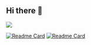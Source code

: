 ## Hi there 👋

<!--
**Xyi-123/Xyi-123** is a ✨ _special_ ✨ repository because its `README.md` (this file) appears on your GitHub profile.

Here are some ideas to get you started:

- 🔭 I’m currently working on ...
- 🌱 I’m currently learning ...
- 👯 I’m looking to collaborate on ...
- 🤔 I’m looking for help with ...
- 💬 Ask me about ...
- 📫 How to reach me: ...
- 😄 Pronouns: ...
- ⚡ Fun fact: ...
-->


<picture>
  <source 
    srcset="https://github-readme-stats.vercel.app/api?username=Xyi-123&show_icons=true&theme=highcontrast"
    media="(prefers-color-scheme: light), (prefers-color-scheme: no-preference)" 
  />
  <img src="https://github-readme-stats.vercel.app/api?username=Xyi-123&show_icons=true&theme=radical" />
</picture>

[![Readme Card](https://github-readme-stats.vercel.app/api/pin/?username=Xyi-123&repo=data-analytics-projects&theme=gruvbox)](https://github.com/Xyi-123/data-analytics-projects)
[![Readme Card](https://github-readme-stats.vercel.app/api/pin/?username=Xyi-123&repo=powerBI-projects)](https://github.com/Xyi-123/powerBI-projects)
